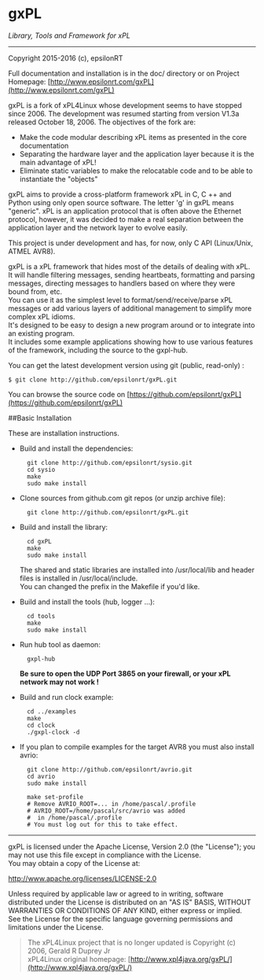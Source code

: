 # gxPL
*Library, Tools and Framework for xPL*

---
Copyright 2015-2016 (c), epsilonRT                  

Full documentation and installation is in the doc/ directory or on 
Project Homepage: [http://www.epsilonrt.com/gxPL](http://www.epsilonrt.com/gxPL)

gxPL is a fork of xPL4Linux whose development seems to have stopped since 2006. 
The development was resumed starting from version V1.3a released October 18, 2006.
The objectives of the fork are:

*    Make the code modular describing xPL items as presented in the core documentation
*    Separating the hardware layer and the application layer because it is the main advantage of xPL!
*    Eliminate static variables to make the relocatable code and to be able to instantiate the "objects"

gxPL aims to provide a cross-platform framework xPL in C, C ++ and Python using 
only open source software. The letter 'g' in gxPL means "generic".
xPL is an application protocol that is often above the Ethernet protocol, 
however, it was decided to make a real separation between the application layer 
and the network layer to evolve easily. 

This project is under development and has, for now, only C API (Linux/Unix, ATMEL AVR8).
 
gxPL is a xPL framework that hides most of the details of 
dealing with xPL.  It will handle filtering messages, sending 
heartbeats, formatting and parsing messages, directing messages to 
handlers based on where they were bound from, etc.  
You can use it as the simplest level to format/send/receive/parse xPL 
messages or add various layers of additional management to simplify more 
complex xPL idioms.  
It's designed to be easy to design a new program around or to 
integrate into an existing program.  
It includes some example applications showing how to use various 
features of the framework, including the source to the gxpl-hub.

You can get the latest development version using git (public, read-only) :

    $ git clone http://github.com/epsilonrt/gxPL.git

You can browse the source code on 
[https://github.com/epsilonrt/gxPL](https://github.com/epsilonrt/gxPL)

##Basic Installation

These are installation instructions.

* Build and install the dependencies:

        git clone http://github.com/epsilonrt/sysio.git
        cd sysio
        make
        sudo make install


* Clone sources from github.com git repos (or unzip archive file):

        git clone http://github.com/epsilonrt/gxPL.git


* Build and install the library:

        cd gxPL
        make
        sudo make install

    The shared and static libraries are installed into /usr/local/lib and 
    header files is installed in /usr/local/include.  
    You can changed the prefix in the Makefile if you'd like.

* Build and install the tools (hub, logger ...):

        cd tools
        make
        sudo make install

* Run hub tool as daemon:

        gxpl-hub
    
    **Be sure to open the UDP Port 3865 on your firewall, or your xPL 
    network may not work !**

* Build and run clock example:

        cd ../examples
        make
        cd clock
        ./gxpl-clock -d

* If you plan to compile examples for the target AVR8 you must also install avrio:

        git clone http://github.com/epsilonrt/avrio.git
        cd avrio
        sudo make install
        
        make set-profile
        # Remove AVRIO_ROOT=... in /home/pascal/.profile
        # AVRIO_ROOT=/home/pascal/src/avrio was added
        #  in /home/pascal/.profile
        # You must log out for this to take effect.

---
gxPL is licensed under the Apache License, Version 2.0 (the "License"); 
you may not use this file except in compliance with the License.  
You may obtain a copy of the License at:

http://www.apache.org/licenses/LICENSE-2.0 

Unless required by applicable law or agreed to in writing, software distributed
under the License is distributed on an "AS IS" BASIS, WITHOUT WARRANTIES OR
CONDITIONS OF ANY KIND, either express or implied. See the License for the
specific language governing permissions and limitations under the License.

> The xPL4Linux project that is no longer updated is Copyright (c) 2006, Gerald R Duprey Jr  
> xPL4Linux original homepage: [http://www.xpl4java.org/gxPL/](http://www.xpl4java.org/gxPL/)
